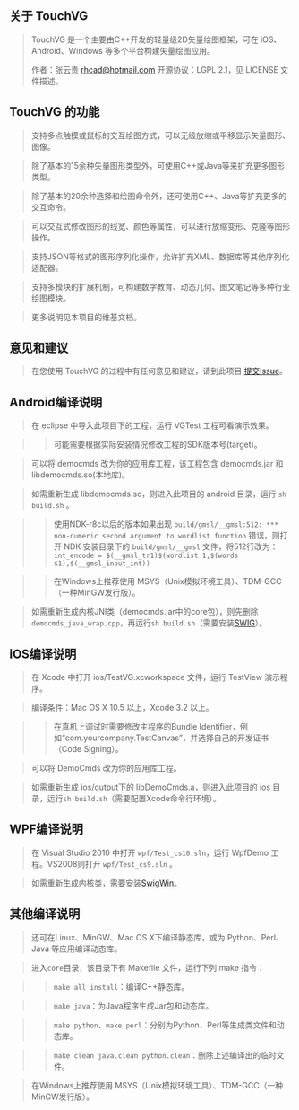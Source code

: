 关于 TouchVG
------------
> TouchVG 是一个主要由C++开发的轻量级2D矢量绘图框架，可在 iOS、Android、Windows 等多个平台构建矢量绘图应用。
> 
> 作者：张云贵 <rhcad@hotmail.com> 开源协议：LGPL 2.1，见 LICENSE 文件描述。

TouchVG 的功能
--------------
> 支持多点触摸或鼠标的交互绘图方式，可以无级放缩或平移显示矢量图形、图像。

> 除了基本的15余种矢量图形类型外，可使用C++或Java等来扩充更多图形类型。

> 除了基本的20余种选择和绘图命令外，还可使用C++、Java等扩充更多的交互命令。

> 可以交互式修改图形的线宽、颜色等属性，可以进行放缩变形、克隆等图形操作。

> 支持JSON等格式的图形序列化操作，允许扩充XML、数据库等其他序列化适配器。

> 支持多模块的扩展机制，可构建数字教育、动态几何、图文笔记等多种行业绘图模块。

> 更多说明见本项目的维基文档。


意见和建议
----------
> 在您使用 TouchVG 的过程中有任何意见和建议，请到此项目 [提交Issue](http://git.oschina.net/rhcad/touchvg/issues)。

Android编译说明
--------------

> 在 eclipse 中导入此项目下的工程，运行 VGTest 工程可看演示效果。

>> 可能需要根据实际安装情况修改工程的SDK版本号(target)。
    
> 可以将 democmds 改为你的应用库工程，该工程包含 democmds.jar 和 libdemocmds.so(本地库)。

> 如需重新生成 libdemocmds.so，则进入此项目的 android 目录，运行 `sh build.sh` 。

>> 使用NDK-r8c以后的版本如果出现 `build/gmsl/__gmsl:512: *** non-numeric second argument to wordlist function` 错误，则打开 NDK 安装目录下的 `build/gmsl/__gmsl` 文件，将512行改为：
    `int_encode = $(__gmsl_tr1)$(wordlist 1,$(words $1),$(__gmsl_input_int))`

>> 在Windows上推荐使用 MSYS（Unix模拟环境工具）、TDM-GCC（一种MinGW发行版）。

> 如需重新生成内核JNI类（democmds.jar中的core包），则先删除 `democmds_java_wrap.cpp`，再运行`sh build.sh`（需要安装[SWIG](http://sourceforge.net/projects/swig/files/)）。

iOS编译说明
----------

> 在 Xcode 中打开 ios/TestVG.xcworkspace 文件，运行 TestView 演示程序。

> 编译条件：Mac OS X 10.5 以上，Xcode 3.2 以上。

>> 在真机上调试时需要修改主程序的Bundle Identifier，例如“com.yourcompany.TestCanvas”，并选择自己的开发证书（Code Signing）。

> 可以将 DemoCmds 改为你的应用库工程。

> 如需重新生成 ios/output下的 libDemoCmds.a，则进入此项目的 ios 目录，运行`sh build.sh`（需要配置Xcode命令行环境）。

WPF编译说明
----------

> 在 Visual Studio 2010 中打开 `wpf/Test_cs10.sln`，运行 WpfDemo 工程。VS2008则打开 `wpf/Test_cs9.sln` 。

> 如需重新生成内核类，需要安装[SwigWin](http://sourceforge.net/projects/swig/files/swigwin/)。
  
其他编译说明
--------
> 还可在Linux、MinGW、Mac OS X下编译静态库，或为 Python、Perl、Java 等应用编译动态库。

> 进入`core`目录，该目录下有 Makefile 文件，运行下列 make 指令：

>> `make all install`：编译C++静态库。

>> `make java`：为Java程序生成Jar包和动态库。

>> `make python`、`make perl`：分别为Python、Perl等生成类文件和动态库。

>> `make clean java.clean python.clean`：删除上述编译出的临时文件。

> 在Windows上推荐使用 MSYS（Unix模拟环境工具）、TDM-GCC（一种MinGW发行版）。
